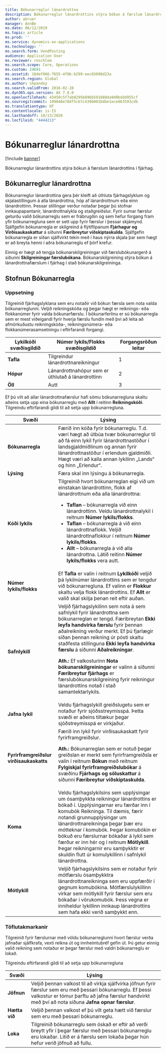 ```yaml
---
title: Bókunarreglur lánardrottna
description: Bókunarreglur lánardrottins stýra bókun á færslum lánardrottins í fjárhag.
author: abruer
manager: AnnBe
ms.date: 06/12/2019
ms.topic: article
ms.prod: ''
ms.service: dynamics-ax-applications
ms.technology: ''
ms.search.form: VendPosting
audience: Application User
ms.reviewer: roschlom
ms.search.scope: Core, Operations
ms.custom: 24691
ms.assetid: 18def866-7655-4f0b-b299-eec83098d23a
ms.search.region: Global
ms.author: shpandey
ms.search.validFrom: 2016-02-28
ms.dyn365.ops.version: AX 7.0.0
ms.openlocfilehash: 43450c5f7ab8295b896b591880da9d0bddd955cf
ms.sourcegitcommit: 199848e78df5cb7c439b001bdbe1ece963593cdb
ms.translationtype: HT
ms.contentlocale: is-IS
ms.lasthandoff: 10/13/2020
ms.locfileid: "4444213"
---
```

# <a name="vendor-posting-profiles"></a>Bókunarreglur lánardrottna

[!include [banner](../includes/banner.md)]

Bókunarreglur lánardrottins stýra bókun á færslum lánardrottins í fjárhag.

<a name="vendor-posting-profiles"></a>Bókunarreglur lánardrottna
-----------------------

Bókunarreglur lánardrottina gera þér kleift að úthluta fjárhagslyklum og skjalastillingum á alla lánardrottna, hóp af lánardrottnum eða einn lánardrottinn. Þessar stillingar verður notaðar þegar þú stofnar innkaupapantanir, lánardrottnalykla og staðgreiðslur. Fyrir sumar færslur geturðu valið bókunarreglu sem er frábrugðin og sem hefur forgang fram yfir bókunarregluna sem er sett upp fyrir færslur í þessar skjámynd. Sjálfgefin bókunarregla er skilgreind á flýtiflipanum **Fjárhagur og Virðisaukaskattur** á síðunni **Færibreytur viðskiptaskulda**. Sjálfgefin bókunarregla er síðan sjálfvirkt tekin með í haus nýrra skjala þar sem hægt er að breyta henni í aðra bókunarreglu ef þörf krefur.

Einnig er hægt að tengja bókunarskilgreiningar við færslubókunargerð á síðunni **Skilgreiningar færslubókana**. Bókunarskilgreining stýra bókun á lánardrottnafærslum í fjárhag í stað bókunarskilgreininga.

## <a name="creating-a-posting-profile"></a>Stofnun Bókunarregla
### <a name="setup"></a>**Uppsetning**

Tilgreinið fjárhagslyklana sem eru notaðir við bókun færsla sem nota valda bókunarreglunni. Veljið reikningskóða og þegar hægt er reiknings- eða flokkanúmer fyrir valda bókunarfærslu. Í bókunarferlinu er sú bókunarregla sem er mest viðeigandi fyrir hverja færslu fundin með því að leita að afmörkuðustu reikningskóða-, reikningsnúmera- eða flokkanúmerasamsetningu í eftirfarandi forgangi.

| **Lykilkóði** svæðisgildið | **Númer lykils/Flokks** svæðisgildið        | Forgangsröðun leitar |
|------------------------------|---------------------------------------------|-----------------|
| **Tafla**                    | Tilgreindur lánardrottnareikningur                     | 1               |
| **Hópur**                    | Lánardrottnahópur sem er úthlutað á lánardrottinn | 2               |
| **Öll**                      | Autt                                       | 3               |

Ef þú vilt að allar lánardrottnafærslur hafi sömu bókunarregluna skaltu aðeins setja upp eina bókunarreglu með **Allt** í reitinn **Reikningskóði**. Tilgreindu eftirfarandi gildi til að setja upp bókunarregluna.

<table>
<thead>
<tr class="header">
<th>Svæði</th>
<th>Lýsing</th>
</tr>
</thead>
<tbody>
<tr class="odd">
<td><strong>Bókunarregla</strong></td>
<td>Færið inn kóða fyrir bókunarreglu. T.d. væri hægt að útbúa tvær bókunarreglur til að fá einn lykil fyrir lánardrottnastöður í landsgjaldmiðlinum og annan fyrir lánardrottnastöður í erlendum gjaldmiðli. Hægt væri að kalla annan lykilinn „Lands“ og hinn „Erlendur“.</td>
</tr>
<tr class="even">
<td><strong>Lýsing</strong></td>
<td>Færa skal inn lýsingu á bókunarregla.</td>
</tr>
<tr class="odd">
<td><strong>Kóði lykils</strong></td>
<td>Tilgreinið hvort bókunarreglan eigi við um einstakan lánardrottinn, flokk af lánardrottnum eða alla lánardrottna:
<ul>
<li><strong>Taflan</strong> – bókunarregla við einn lánardrottinn. Veldu lánardrottnalykil í reitnum <strong>Númer lykils/flokks</strong>.</li>
<li><strong>Taflan</strong> – bókunarregla á við einn lánardrottnaflokk. Veljið lánardrottnaflokkur í reitnum <strong>Númer lykils/flokks</strong>.</li>
<li><strong>Allt</strong> – bókunarregla á við alla lánardrottna. Látið reitinn <strong>Númer lykils/flokks</strong> vera autt.</li>
</ul></td>
</tr>
<tr class="even">
<td><strong>Númer lykils/flokks</strong></td>
<td>Ef <strong>Tafla</strong> er valin í reitnum <strong>Lykilkóði</strong> veljið þá lykilnúmer lánardrottins sem er tengdur við bókunarregluna. Ef valinn er <strong>Flokkur</strong> skaltu velja flokk lánardrottins. Ef <strong>Allt</strong> er valið skal skilja þenan reit eftir auðan.</td>
</tr>
<tr class="odd">
<td><strong>Safnlykill</strong></td>
<td>Veljið fjárhagslykilinn sem nota á sem safnlykil fyrir lánardrottna sem bókunarreglan er tengd. Færibreytan <strong>Ekki leyfa handvirka færslu</strong> fyrir þennan aðalreikning verður merkt. Ef þú fjarlægir síðan þennan reikning úr pósti skaltu staðfesta stillinguna <strong>Ekki leyfa handvirka færslu</strong> á síðunni <strong>Aðalreikningar</strong>. 
<p><strong>Ath.:</strong> Ef valkosturinn <strong>Nota bókunarskilgreiningar</strong> er valinn á síðunni <strong>Færibreytur fjárhags</strong> er færslubókunarskilgreining fyrir reikningur lánardrottins notað í stað samantektarlykils.</p>
</td>
</tr>
<tr class="even">
<td><strong>Jafna lykil</strong></td>
<td>Veldu fjárhagslykill greiðslugetu sem er notaður fyrir sjóðsstreymisspá. Þetta svæði er aðeins tiltækur þegar sjóðstreymisspá er virkjaður.</td>
</tr>
<tr class="odd">
<td><strong>Fyrirframgreiðslur virðisaukaskatts</strong></td>
<td>Færið inn lykil fyrir virðisaukaskatt fyrir fyrirframgreiðslur.
<p><strong>Ath.:</strong> Bókunarreglan sem er notuð þegar greiðslan er merkt sem fyrirframgreiðsla er valin í reitnum <strong>Bókun</strong> með reitnum <strong>Fylgiskjal fyrirframgreiðslubókar</strong> á svæðinu <strong>Fjárhags og söluskattur</strong> á síðunni <strong>Færibreytur viðskiptaskulda</strong>.</p>
</td>
</tr>
<tr class="even">
<td><strong>Koma</strong></td>
<td>Veldu fjárhagslykilsins sem upplýsingar um ósamþykkta reikningur lánardrottins er bókað í. Upplýsingarnar eru færðar inn í komubók Reikninga. Til dæmis, færir notandi grunnupplýsingar um lánardrottnareikninga þegar þær eru mótteknar í komubók. Þegar komubókin er bókuð eru færslurnar bókaðar á lykil sem færður er inn hér og í reitnum <strong>Mótlykill</strong>. Þegar reikningarnir eru samþykktir er skuldin flutt úr komulykillinn í safnlykil lánardrottna.</td>
</tr>
<tr class="odd">
<td><strong>Mótlykill</strong></td>
<td>Veljið fjárhagslykilsins sem er notaður fyrir mótfærslu ósamþykktra lánardrottnareikninga sem eru uppfærðir í gegnum komubókina. Mótfærslulykillinn virkar sem mótlykill fyrir færslur sem eru bókaðar í vörukomubók. Þess vegna er inniheldur lykillinn innkaup lánardrottins sem hafa ekki verið samþykkt enn.</td>
</tr>
</tbody>
</table>


### <a name="table-restrictions"></a>**Töflutakmarkanir**

Tilgreinið fyrir færslurnar með völdu bókunarreglunni hvort færslur verða jafnaðar sjálfkrafa, vexti reikna út og innheimtubréf gefin út. Þú getur einnig valið reikning sem notaður er þegar færslur með valdri bókunarreglu er lokað.

Tilgreindu eftirfarandi gildi til að setja upp bókunarregluna

| Svæði          | Lýsing                                                                                                                                                                                                    |
|----------------|----------------------------------------------------------------------------------------------------------------------------------------------------------------------------------------------------------------|
| **Jöfnun** | Veljið þennan valkost til að virkja sjálfvirka jöfnun fyrir færslur sem eru með þessari bókunarreglu. Ef þessi valkostur er tómur þarftu að jafna færslur handvirkt með því að nota síðuna **Jafna opnar færslur**. |
| **Hætta við**     | Veljið þennan valkost ef þú vilt geta hætt við færslur sem eru með þessari bókunarreglu.                                                                                                               |
| **Loka**      | Tilgreinið bókunarreglu sem óskað er eftir að verði breytt yfir í þegar færslur með þessari bókunarreglu eru lokaðar. Litið er á færslu sem lokaða þegar hún hefur verið jöfnuð að fullu.                                       |
